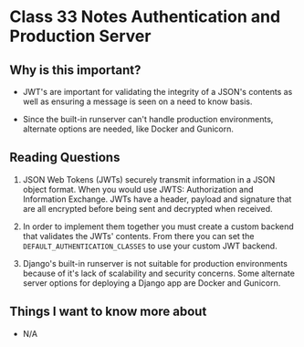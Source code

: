 # Class 33 Notes Authentication and Production Server

## Why is this important?

- JWT's are important for validating the integrity of a JSON's contents as well as ensuring a message is seen on a need to know basis.

- Since the built-in runserver can't handle production environments, alternate options are needed, like Docker and Gunicorn.

## Reading Questions

1. JSON Web Tokens (JWTs) securely transmit information in a JSON object format.  When you would use JWTS: Authorization and Information Exchange.  JWTs have a header, payload and signature that are all encrypted before being sent and decrypted when received.  

2. In order to implement them together you must create a custom backend that validates the JWTs' contents.  From there you can set the `DEFAULT_AUTHENTICATION_CLASSES` to use your custom JWT backend.

3. Django's built-in runserver is not suitable for production environments because of it's lack of scalability and security concerns.  Some alternate server options for deploying a Django app are Docker and Gunicorn.

## Things I want to know more about

- N/A
